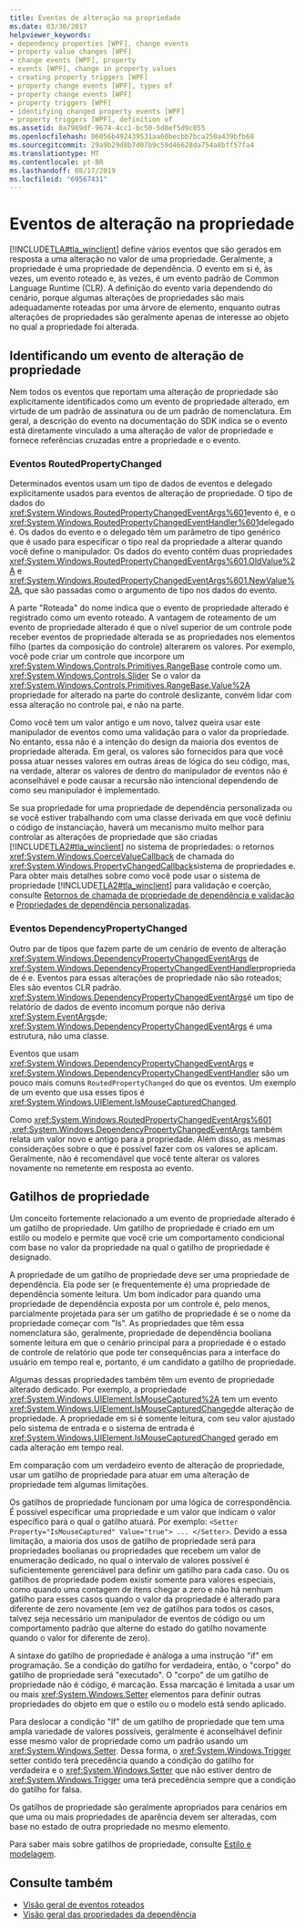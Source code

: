 ```yaml
---
title: Eventos de alteração na propriedade
ms.date: 03/30/2017
helpviewer_keywords:
- dependency properties [WPF], change events
- property value changes [WPF]
- change events [WPF], property
- events [WPF], change in property values
- creating property triggers [WPF]
- property change events [WPF], types of
- property change events [WPF]
- property triggers [WPF]
- identifying changed property events [WPF]
- property triggers [WPF], definition of
ms.assetid: 0a7989df-9674-4cc1-bc50-5d8ef5d9c055
ms.openlocfilehash: 06056b492439531aa60becbb7bca250a439bfb68
ms.sourcegitcommit: 29a9b29d8b7d07b9c59d46628da754a8bff57fa4
ms.translationtype: MT
ms.contentlocale: pt-BR
ms.lasthandoff: 08/17/2019
ms.locfileid: "69567431"
---
```

# <a name="property-change-events"></a>Eventos de alteração na propriedade
[!INCLUDE[TLA#tla_winclient](../../../../includes/tlasharptla-winclient-md.md)] define vários eventos que são gerados em resposta a uma alteração no valor de uma propriedade. Geralmente, a propriedade é uma propriedade de dependência. O evento em si é, às vezes, um evento roteado e, às vezes, é um evento padrão de Common Language Runtime (CLR). A definição do evento varia dependendo do cenário, porque algumas alterações de propriedades são mais adequadamente roteadas por uma árvore de elemento, enquanto outras alterações de propriedades são geralmente apenas de interesse ao objeto no qual a propriedade foi alterada.  
  
## <a name="identifying-a-property-change-event"></a>Identificando um evento de alteração de propriedade  
 Nem todos os eventos que reportam uma alteração de propriedade são explicitamente identificados como um evento de propriedade alterado, em virtude de um padrão de assinatura ou de um padrão de nomenclatura. Em geral, a descrição do evento na documentação do SDK indica se o evento está diretamente vinculado a uma alteração de valor de propriedade e fornece referências cruzadas entre a propriedade e o evento.  
  
### <a name="routedpropertychanged-events"></a>Eventos RoutedPropertyChanged  
 Determinados eventos usam um tipo de dados de eventos e delegado explicitamente usados para eventos de alteração de propriedade. O tipo de dados do <xref:System.Windows.RoutedPropertyChangedEventArgs%601>evento é, e o <xref:System.Windows.RoutedPropertyChangedEventHandler%601>delegado é. Os dados do evento e o delegado têm um parâmetro de tipo genérico que é usado para especificar o tipo real da propriedade a alterar quando você define o manipulador. Os dados do evento contêm duas propriedades <xref:System.Windows.RoutedPropertyChangedEventArgs%601.OldValue%2A> e <xref:System.Windows.RoutedPropertyChangedEventArgs%601.NewValue%2A>, que são passadas como o argumento de tipo nos dados do evento.  
  
 A parte "Roteada" do nome indica que o evento de propriedade alterado é registrado como um evento roteado. A vantagem de roteamento de um evento de propriedade alterado é que o nível superior de um controle pode receber eventos de propriedade alterada se as propriedades nos elementos filho (partes da composição do controle) alterarem os valores. Por exemplo, você pode criar um controle que incorpore um <xref:System.Windows.Controls.Primitives.RangeBase> controle como um. <xref:System.Windows.Controls.Slider> Se o valor da <xref:System.Windows.Controls.Primitives.RangeBase.Value%2A> propriedade for alterado na parte do controle deslizante, convém lidar com essa alteração no controle pai, e não na parte.  
  
 Como você tem um valor antigo e um novo, talvez queira usar este manipulador de eventos como uma validação para o valor da propriedade. No entanto, essa não é a intenção do design da maioria dos eventos de propriedade alterada. Em geral, os valores são fornecidos para que você possa atuar nesses valores em outras áreas de lógica do seu código, mas, na verdade, alterar os valores de dentro do manipulador de eventos não é aconselhável e pode causar a recursão não intencional dependendo de como seu manipulador é implementado.  
  
 Se sua propriedade for uma propriedade de dependência personalizada ou se você estiver trabalhando com uma classe derivada em que você definiu o código de instanciação, haverá um mecanismo muito melhor para controlar as alterações de propriedade que são criadas [!INCLUDE[TLA2#tla_winclient](../../../../includes/tla2sharptla-winclient-md.md)] no sistema de propriedades: o retornos <xref:System.Windows.CoerceValueCallback> de chamada do <xref:System.Windows.PropertyChangedCallback>sistema de propriedades e. Para obter mais detalhes sobre como você pode usar o sistema de propriedade [!INCLUDE[TLA2#tla_winclient](../../../../includes/tla2sharptla-winclient-md.md)] para validação e coerção, consulte [Retornos de chamada de propriedade de dependência e validação](dependency-property-callbacks-and-validation.md) e [Propriedades de dependência personalizadas](custom-dependency-properties.md).  
  
### <a name="dependencypropertychanged-events"></a>Eventos DependencyPropertyChanged  
 Outro par de tipos que fazem parte de um cenário de evento de alteração <xref:System.Windows.DependencyPropertyChangedEventArgs> de <xref:System.Windows.DependencyPropertyChangedEventHandler>propriedade é e. Eventos para essas alterações de propriedade não são roteados; Eles são eventos CLR padrão. <xref:System.Windows.DependencyPropertyChangedEventArgs>é um tipo de relatório de dados de evento incomum porque não deriva <xref:System.EventArgs>de; <xref:System.Windows.DependencyPropertyChangedEventArgs> é uma estrutura, não uma classe.  
  
 Eventos que usam <xref:System.Windows.DependencyPropertyChangedEventArgs> e <xref:System.Windows.DependencyPropertyChangedEventHandler> são um pouco mais comuns `RoutedPropertyChanged` do que os eventos. Um exemplo de um evento que usa esses tipos é <xref:System.Windows.UIElement.IsMouseCapturedChanged>.  
  
 Como <xref:System.Windows.RoutedPropertyChangedEventArgs%601> ,<xref:System.Windows.DependencyPropertyChangedEventArgs> também relata um valor novo e antigo para a propriedade. Além disso, as mesmas considerações sobre o que é possível fazer com os valores se aplicam. Geralmente, não é recomendável que você tente alterar os valores novamente no remetente em resposta ao evento.  
  
## <a name="property-triggers"></a>Gatilhos de propriedade  
 Um conceito fortemente relacionado a um evento de propriedade alterado é um gatilho de propriedade. Um gatilho de propriedade é criado em um estilo ou modelo e permite que você crie um comportamento condicional com base no valor da propriedade na qual o gatilho de propriedade é designado.  
  
 A propriedade de um gatilho de propriedade deve ser uma propriedade de dependência. Ela pode ser (e frequentemente é) uma propriedade de dependência somente leitura. Um bom indicador para quando uma propriedade de dependência exposta por um controle é, pelo menos, parcialmente projetada para ser um gatilho de propriedade é se o nome da propriedade começar com "Is". As propriedades que têm essa nomenclatura são, geralmente, propriedade de dependência booliana somente leitura em que o cenário principal para a propriedade é o estado de controle de relatório que pode ter consequências para a interface do usuário em tempo real e, portanto, é um candidato a gatilho de propriedade.  
  
 Algumas dessas propriedades também têm um evento de propriedade alterado dedicado. Por exemplo, a propriedade <xref:System.Windows.UIElement.IsMouseCaptured%2A> tem um evento <xref:System.Windows.UIElement.IsMouseCapturedChanged>de alteração de propriedade. A propriedade em si é somente leitura, com seu valor ajustado pelo sistema de entrada e o sistema de entrada é <xref:System.Windows.UIElement.IsMouseCapturedChanged> gerado em cada alteração em tempo real.  
  
 Em comparação com um verdadeiro evento de alteração de propriedade, usar um gatilho de propriedade para atuar em uma alteração de propriedade tem algumas limitações.  
  
 Os gatilhos de propriedade funcionam por uma lógica de correspondência. É possível especificar uma propriedade e um valor que indicam o valor específico para o qual o gatilho atuará. Por exemplo: `<Setter Property="IsMouseCaptured" Value="true"> ... </Setter>`. Devido a essa limitação, a maioria dos usos de gatilho de propriedade será para propriedades boolianas ou propriedades que recebem um valor de enumeração dedicado, no qual o intervalo de valores possível é suficientemente gerenciável para definir um gatilho para cada caso. Ou os gatilhos de propriedade podem existir somente para valores especiais, como quando uma contagem de itens chegar a zero e não há nenhum gatilho para esses casos quando o valor da propriedade é alterado para diferente de zero novamente (em vez de gatilhos para todos os casos, talvez seja necessário um manipulador de eventos de código ou um comportamento padrão que alterne do estado do gatilho novamente quando o valor for diferente de zero).  
  
 A sintaxe do gatilho de propriedade é análoga a uma instrução "if" em programação. Se a condição do gatilho for verdadeira, então, o "corpo" do gatilho de propriedade será "executado". O "corpo" de um gatilho de propriedade não é código, é marcação. Essa marcação é limitada a usar um ou mais <xref:System.Windows.Setter> elementos para definir outras propriedades do objeto em que o estilo ou o modelo está sendo aplicado.  
  
 Para deslocar a condição "If" de um gatilho de propriedade que tem uma ampla variedade de valores possíveis, geralmente é aconselhável definir esse mesmo valor de propriedade como um padrão usando um <xref:System.Windows.Setter>. Dessa forma, o <xref:System.Windows.Trigger> setter contido terá precedência quando a condição do gatilho for verdadeira e o <xref:System.Windows.Setter> que não estiver dentro de <xref:System.Windows.Trigger> uma terá precedência sempre que a condição do gatilho for falsa.  
  
 Os gatilhos de propriedade são geralmente apropriados para cenários em que uma ou mais propriedades de aparência devem ser alteradas, com base no estado de outra propriedade no mesmo elemento.  
  
 Para saber mais sobre gatilhos de propriedade, consulte [Estilo e modelagem](../controls/styling-and-templating.md).  
  
## <a name="see-also"></a>Consulte também

- [Visão geral de eventos roteados](routed-events-overview.md)
- [Visão geral das propriedades da dependência](dependency-properties-overview.md)

